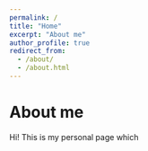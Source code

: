 ```yaml
---
permalink: /
title: "Home"
excerpt: "About me"
author_profile: true
redirect_from: 
  - /about/
  - /about.html
---
```



About me 
======
Hi! This is my personal page which 